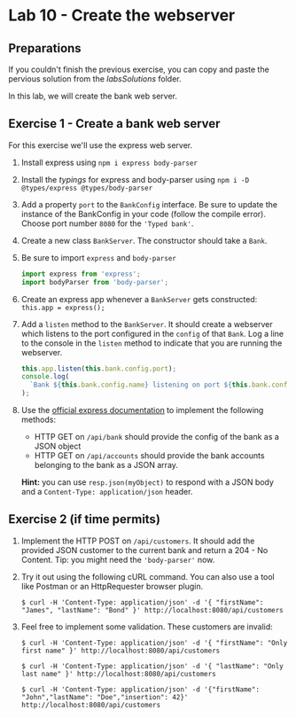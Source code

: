 # Lab 10 - Create the webserver

## Preparations

If you couldn't finish the previous exercise, you can copy and paste the pervious solution from the _labsSolutions_ folder.

In this lab, we will create the bank web server.

## Exercise 1 - Create a bank web server

For this exercise we'll use the express web server.

1. Install express using `npm i express body-parser`
2. Install the _typings_ for express and body-parser using `npm i -D @types/express @types/body-parser`
3. Add a property `port` to the `BankConfig` interface. Be sure to update the instance of the BankConfig in your code (follow the compile error). Choose port number `8080` for the `'Typed bank'`.
4. Create a new class `BankServer`. The constructor should take a `Bank`.
5. Be sure to import `express` and `body-parser`

   ```ts
   import express from 'express';
   import bodyParser from 'body-parser';
   ```

6. Create an express app whenever a `BankServer` gets constructed: `this.app = express();`
7. Add a `listen` method to the `BankServer`. It should create a webserver which listens to the port configured in the `config` of that `Bank`. Log a line to the console in the `listen` method to indicate that you are running the webserver.
   ```ts
   this.app.listen(this.bank.config.port);
   console.log(
     `Bank ${this.bank.config.name} listening on port ${this.bank.config.port}`
   );
   ```
8. Use the [official express documentation](https://expressjs.com/en/starter/basic-routing.html) to implement the following methods:

   - HTTP GET on `/api/bank` should provide the config of the bank as a JSON object
   - HTTP GET on `/api/accounts` should provide the bank accounts belonging to the bank as a JSON array.

   **Hint:** you can use `resp.json(myObject)` to respond with a JSON body and a `Content-Type: application/json` header.

## Exercise 2 (if time permits)

1. Implement the HTTP POST on `/api/customers`. It should add the provided JSON customer to the current bank and return a 204 - No Content. Tip: you might need the `'body-parser'` now.
2. Try it out using the following cURL command. You can also use a tool like Postman or an HttpRequester browser plugin.
   ```shell
   $ curl -H 'Content-Type: application/json' -d '{ "firstName": "James", "lastName": "Bond" }' http://localhost:8080/api/customers
   ```
3. Feel free to implement some validation. These customers are invalid:

   ```shell
   $ curl -H 'Content-Type: application/json' -d '{ "firstName": "Only first name" }' http://localhost:8080/api/customers
   ```

   ```shell
   $ curl -H 'Content-Type: application/json' -d '{ "lastName": "Only last name" }' http://localhost:8080/api/customers
   ```

   ```shell
   $ curl -H 'Content-Type: application/json' -d '{"firstName": "John","lastName": "Doe","insertion": 42}' http://localhost:8080/api/customers
   ```
